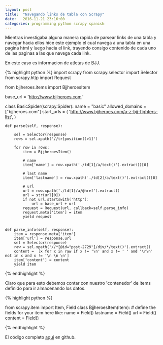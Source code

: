 ```yaml
---
layout: post
title:  "Navegando links de tabla con Scrapy"
date:   2016-11-21 23:16:00
categories: programming python scrapy spanish
---
```

Mientras investigaba alguna manera rapida de parsear links de una tabla y navegar hacia ellos
hice este ejemplo el cual navega a una tabla en una pagina html y luego hacia el link, trayendo
consigo contenido de cada uno de las paginas a las que navega cada link.

En este caso es informacion de atletas de BJJ.

{% highlight python %}
import scrapy
from scrapy.selector import Selector
from scrapy.http import Request

from bjjheroes.items import BjjheroesItem

base_url = 'http://www.bjjheroes.com'

class BasicSpider(scrapy.Spider):
    name = "basic"
    allowed_domains = ["bjjheroes.com"]
    start_urls = (
        'http://www.bjjheroes.com/a-z-bjj-fighters-list',
    )

    def parse(self, response):

        sel = Selector(response)
        rows = sel.xpath('//tr[position()>1]')

        for row in rows:
            item = BjjheroesItem()

            # name
            item['name'] = row.xpath('./td[1]/a/text()').extract()[0]

            # last name
            item['lastname'] = row.xpath('./td[2]/a/text()').extract()[0]

            # url
            url = row.xpath('./td[1]/a/@href').extract()
            url = str(url[0])
            if not url.startswith('http'):
                url = base_url + url
            request = Request(url, callback=self.parse_info)
            request.meta['item'] = item
            yield request


    def parse_info(self, response):
        item = response.meta['item']
        item['url'] = response.url
        sel = Selector(response)
        raw = sel.xpath('//*[@id="post-2729"]/div/*/text()').extract()
        content =  [x for x in raw if x != '\n' and x != ' ' and '\r\n' not in x and x != '\n \n \n']
        item['content'] = content
        yield item

{% endhighlight %}

Claro que para esto debemos contar con nuestro 'contenedor' de items definido para ir almacenando los datos.

{% highlight python %}

from scrapy.item import Item, Field
class BjjheroesItem(Item):
    # define the fields for your item here like:
    name = Field()
    lastname = Field()
    url = Field()
    content = Field()

{% endhighlight %}

El código completo [aqui][repo] en github.

[repo]: https://github.com/izaac/scrapbjj
